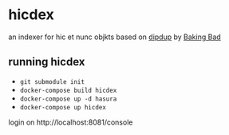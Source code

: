 # hicdex

an indexer for hic et nunc objkts based on [dipdup](https://dipdup.net/) by [Baking Bad](https://baking-bad.org/)

## running hicdex

- `git submodule init`
- `docker-compose build hicdex`
- `docker-compose up -d hasura`
- `docker-compose up hicdex`

login on http://localhost:8081/console
